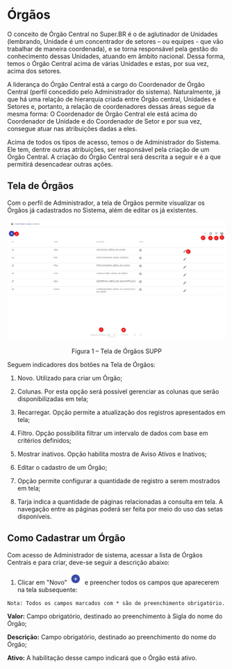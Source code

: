 # Órgãos

O conceito de Órgão Central no Super.BR é o de aglutinador de Unidades (lembrando, Unidade é um concentrador de setores – ou equipes - que vão trabalhar de maneira coordenada), e se torna responsável pela gestão do conhecimento dessas Unidades, atuando em âmbito nacional. Dessa forma, temos o Órgão Central acima de várias Unidades e estas, por sua vez, acima dos setores.  

A liderança do Órgão Central está a cargo do Coordenador de Órgão Central (perfil concedido pelo Administrador do sistema). Naturalmente, já que há uma relação de hierarquia criada entre Órgão central, Unidades e Setores e, portanto, a relação de coordenadores dessas áreas segue da mesma forma: O Coordenador de Órgão Central ele está acima do Coordenador de Unidade e do Coordenador de Setor e por sua vez, consegue atuar nas atribuições dadas a eles.

Acima de todos os tipos de acesso, temos o de Administrador do Sistema. Ele tem, dentre outras atribuições, ser responsável pela criação de um Órgão Central. A criação do Órgão Central será descrita a seguir e é a que permitirá desencadear outras ações. 


## Tela de Órgãos


Com o perfil de Administrador, a tela de Órgãos permite visualizar os Órgãos já cadastrados no Sistema, além de editar os já existentes. 

 
<img src="../../_static/images/Órgãos - Tela principal.png"/>
<p style="text-align: center;">Figura 1 – Tela de Órgãos SUPP</p> 

Seguem indicadores dos botões na Tela de Órgãos:

1) Novo. Utilizado para criar um Órgão; 

2) Colunas. Por esta opção será possível gerenciar as colunas que serão disponibilizadas em tela; 

3) Recarregar. Opção permite a atualização dos registros apresentados em tela;  

4) Filtro. Opção possibilita filtrar um intervalo de dados com base em critérios definidos; 

5) Mostrar inativos. Opção habilita mostra de Aviso Ativos e Inativos; 

6) Editar o cadastro de um Órgão;

7) Opção permite configurar a quantidade de registro a serem mostrados em tela;

8) Tarja indica a quantidade de páginas relacionadas a consulta em tela. A navegação entre as páginas poderá ser feita por meio do uso das setas disponíveis.
 

## Como Cadastrar um Órgão 

Com acesso de Administrador de sistema, acessar a lista de Órgãos Centrais e para criar, deve-se seguir a descrição abaixo:  


1. Clicar em  "Novo" <img src="../../_static/images/Botão de Inclusão (+).png" alt="Botão de Inclusão (+)" style="zoom: 50%;" /> e preencher todos os campos que aparecerem na tela subsequente:

```{note}
Nota: Todos os campos marcados com * são de preenchimento obrigatório. 
```


**Valor:** Campo obrigatório, destinado ao preenchimento à Sigla do nome do Órgão; 

**Descrição:** Campo obrigatório, destinado ao preenchimento do nome do Órgão; 

**Ativo:** A habilitação desse campo indicará que o Órgão está ativo.

